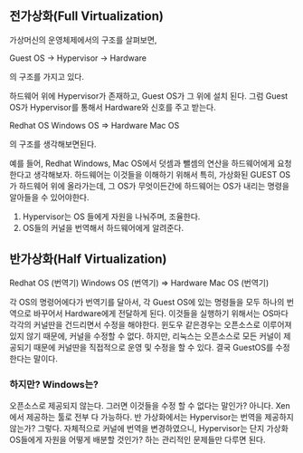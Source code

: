 ## 전가상화(Full Virtualization)

가상머신의 운영체제에서의 구조를 살펴보면,

Guest OS -> Hypervisor -> Hardware 

의 구조를 가지고 있다.

하드웨어 위에 Hypervisor가 존재하고, Guest OS가 그 위에 설치 된다. 그럼 Guest OS가 Hypervisor를 통해서 Hardware와 신호를 주고 받는다.

Redhat OS
Windows OS      => Hardware
Mac OS

의 구조를 생각해보면된다.

예를 들어, Redhat Windows, Mac OS에서 덧셈과 뺄셈의 연산을 하드웨어에게 요청한다고 생각해보자.
하드웨어는 이것들을 이해하기 위해서 특히, 가상화된 GUEST OS가 하드웨어 위에 올라가는데, 그 OS가 무엇이든간에 하드웨어는 OS가 내리는 명령을 알아들을 수 있어야한다.

1. Hypervisor는 OS  들에게 자원을 나눠주며, 조율한다.
2. OS들의 커널을 번역해서 하드웨어에게 알려준다.



## 반가상화(Half Virtualization)

Redhat OS (번역기)
Windows OS (번역기)      => Hardware
Mac OS (번역기)

각 OS의 명령어에다가 번역기를 달아서, 각 Guest OS에 있는 명령들을 모두 하나의 번역으로 바꾸어서 Hardware에게 전달하게 된다.
이것들을 실행하기 위해서는 OS마다 각각의 커널딴을 건드리면서 수정을 해야한다.
윈도우 같은경우는 오픈소스로 이루어져있지 않기 때문에, 커널을 수정할 수 없다. 하지만, 리눅스는 오픈소스로 모든 커널이 제공되기 때문에 커널딴을 직접적으로 운영 및 수정을 할 수 있다. 결국 GuestOS를 수정한다는 말이다.
### 하지만? Windows는?
오픈소스로 제공되지 않는다. 그러면 이것들을 수정 할 수 없다는 말인가?
아니다. Xen에서 제공하는 툴로 전부 다 가능하다. 반 가상화에서는 Hypervisor는 번역을 제공하지 않는가? 그렇다.
자체적으로 커널에 번역을 변경하였으니, Hypervisor는 단지 가상화 OS들에게 자원을 어떻게 배분할 것인가? 하는 관리적인 문제들만 다루면 된다.


